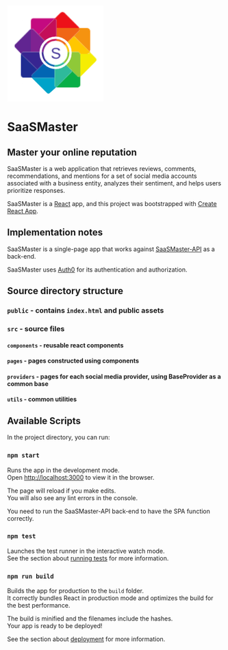 ![SaaSMaster](public/SaaSMaster-logo-220.png)
# SaaSMaster 
## Master your online reputation

SaaSMaster is a web application that retrieves reviews, comments, recommendations, and mentions for a set of social media accounts associated with a business entity, analyzes their sentiment, and helps users prioritize responses.

SaaSMaster is a [React](https://reactjs.org) app, and this project was bootstrapped with [Create React App](https://github.com/facebook/create-react-app).

## Implementation notes

SaaSMaster is a single-page app that works against [SaaSMaster-API](https://github.com/ogazitt/saasmaster-api) as a back-end.  

SaaSMaster uses [Auth0](https://auth0.com) for its authentication and authorization.

## Source directory structure

### `public` - contains `index.html` and public assets
### `src` - source files
#### `components` - reusable react components
#### `pages` - pages constructed using components
#### `providers` - pages for each social media provider, using BaseProvider as a common base
#### `utils` - common utilities

## Available Scripts

In the project directory, you can run:

### `npm start`

Runs the app in the development mode.<br>
Open [http://localhost:3000](http://localhost:3000) to view it in the browser.

The page will reload if you make edits.<br>
You will also see any lint errors in the console.

You need to run the SaaSMaster-API back-end to have the SPA function correctly.

### `npm test`

Launches the test runner in the interactive watch mode.<br>
See the section about [running tests](https://facebook.github.io/create-react-app/docs/running-tests) for more information.

### `npm run build`

Builds the app for production to the `build` folder.<br>
It correctly bundles React in production mode and optimizes the build for the best performance.

The build is minified and the filenames include the hashes.<br>
Your app is ready to be deployed!

See the section about [deployment](https://facebook.github.io/create-react-app/docs/deployment) for more information.

